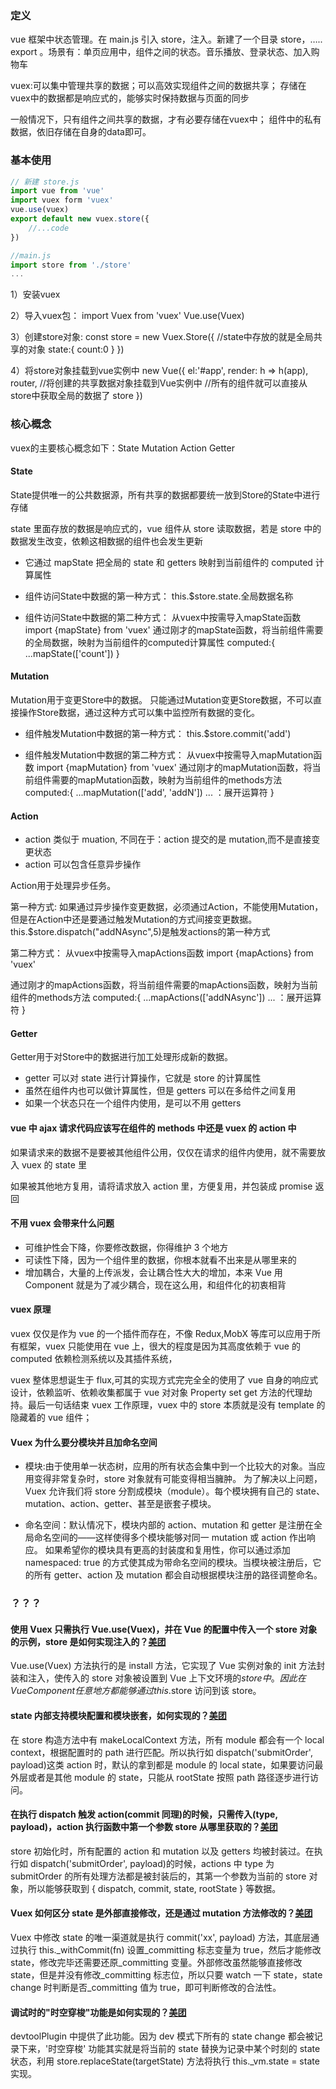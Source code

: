 ### 定义

vue 框架中状态管理。在 main.js 引入 store，注入。新建了一个目录 store，….. export 。场景有：单页应用中，组件之间的状态。音乐播放、登录状态、加入购物车

vuex:可以集中管理共享的数据；可以高效实现组件之间的数据共享；
存储在vuex中的数据都是响应式的，能够实时保持数据与页面的同步

一般情况下，只有组件之间共享的数据，才有必要存储在vuex中；
组件中的私有数据，依旧存储在自身的data即可。

### 基本使用

```js
// 新建 store.js
import vue from 'vue'
import vuex form 'vuex'
vue.use(vuex)
export default new vuex.store({
	//...code
})

//main.js 
import store from './store'
...
```

1）安装vuex

2）导入vuex包： import Vuex from 'vuex' Vue.use(Vuex)

3）创建store对象:
  const store = new Vuex.Store({
    //state中存放的就是全局共享的对象
    state:{
	    count:0
    }
  })

4）将store对象挂载到vue实例中
  new Vue({
    el:'#app',
    render: h => h(app),
    router,
    //将创建的共享数据对象挂载到Vue实例中
    //所有的组件就可以直接从store中获取全局的数据了
    store
  })

### 核心概念

vuex的主要核心概念如下：State Mutation Action Getter

#### State
State提供唯一的公共数据源，所有共享的数据都要统一放到Store的State中进行存储

state 里面存放的数据是响应式的，vue 组件从 store 读取数据，若是 store 中的数据发生改变，依赖这相数据的组件也会发生更新

- 它通过 mapState 把全局的 state 和 getters 映射到当前组件的 computed 计算属性
- 组件访问State中数据的第一种方式：
    this.$store.state.全局数据名称

- 组件访问State中数据的第二种方式：
   从vuex中按需导入mapState函数
    import {mapState} from 'vuex'
 通过刚才的mapState函数，将当前组件需要的全局数据，映射为当前组件的computed计算属性
    computed:{
      ...mapState(['count'])
    }

#### Mutation
Mutation用于变更Store中的数据。
只能通过Mutation变更Store数据，不可以直接操作Store数据，通过这种方式可以集中监控所有数据的变化。

- 组件触发Mutation中数据的第一种方式：
  this.$store.commit('add')

- 组件触发Mutation中数据的第二种方式：
 从vuex中按需导入mapMutation函数
    import {mapMutation} from 'vuex'
 通过刚才的mapMutation函数，将当前组件需要的mapMutation函数，映射为当前组件的methods方法
    computed:{
      ...mapMutation(['add', 'addN'])          ... ：展开运算符
    }

#### Action

- action 类似于 muation, 不同在于：action 提交的是 mutation,而不是直接变更状态
- action 可以包含任意异步操作

Action用于处理异步任务。

第一种方式:
如果通过异步操作变更数据，必须通过Action，不能使用Mutation，但是在Action中还是要通过触发Mutation的方式间接变更数据。
this.$store.dispatch("addNAsync",5)是触发actions的第一种方式

第二种方式：
从vuex中按需导入mapActions函数
    import {mapActions} from 'vuex'

通过刚才的mapActions函数，将当前组件需要的mapActions函数，映射为当前组件的methods方法
    computed:{
      ...mapActions(['addNAsync'])  ... ：展开运算符
    }
    
#### Getter
Getter用于对Store中的数据进行加工处理形成新的数据。

- getter 可以对 state 进行计算操作，它就是 store 的计算属性
- 虽然在组件内也可以做计算属性，但是 getters 可以在多给件之间复用
- 如果一个状态只在一个组件内使用，是可以不用 getters

#### vue 中 ajax 请求代码应该写在组件的 methods 中还是 vuex 的 action 中

如果请求来的数据不是要被其他组件公用，仅仅在请求的组件内使用，就不需要放入 vuex 的 state 里

如果被其他地方复用，请将请求放入 action 里，方便复用，并包装成 promise 返回

#### 不用 vuex 会带来什么问题

- 可维护性会下降，你要修改数据，你得维护 3 个地方
- 可读性下降，因为一个组件里的数据，你根本就看不出来是从哪里来的
- 增加耦合，大量的上传派发，会让耦合性大大的增加，本来 Vue 用 Component 就是为了减少耦合，现在这么用，和组件化的初衷相背

#### vuex 原理

vuex 仅仅是作为 vue 的一个插件而存在，不像 Redux,MobX 等库可以应用于所有框架，vuex 只能使用在 vue 上，很大的程度是因为其高度依赖于 vue 的 computed 依赖检测系统以及其插件系统，

vuex 整体思想诞生于 flux,可其的实现方式完完全全的使用了 vue 自身的响应式设计，依赖监听、依赖收集都属于 vue 对对象 Property set get 方法的代理劫持。最后一句话结束 vuex 工作原理，vuex 中的 store 本质就是没有 template 的隐藏着的 vue 组件；

#### Vuex 为什么要分模块并且加命名空间

- 模块:由于使用单一状态树，应用的所有状态会集中到一个比较大的对象。当应用变得非常复杂时，store 对象就有可能变得相当臃肿。
  为了解决以上问题，Vuex 允许我们将 store 分割成模块（module）。每个模块拥有自己的 state、mutation、action、getter、甚至是嵌套子模块。

- 命名空间：默认情况下，模块内部的 action、mutation 和 getter 是注册在全局命名空间的——这样使得多个模块能够对同一 mutation 或 action 作出响应。
  如果希望你的模块具有更高的封装度和复用性，你可以通过添加 namespaced: true 的方式使其成为带命名空间的模块。当模块被注册后，它的所有 getter、action 及 mutation 都会自动根据模块注册的路径调整命名。

### ？？？ 

#### 使用 Vuex 只需执行 Vue.use(Vuex)，并在 Vue 的配置中传入一个 store 对象的示例，store 是如何实现注入的？[美团](https://tech.meituan.com/vuex_code_analysis.html)

Vue.use(Vuex) 方法执行的是 install 方法，它实现了 Vue 实例对象的 init 方法封装和注入，使传入的 store 对象被设置到 Vue 上下文环境的$store 中。因此在 Vue Component 任意地方都能够通过 this.$store 访问到该 store。

#### state 内部支持模块配置和模块嵌套，如何实现的？[美团](https://tech.meituan.com/vuex_code_analysis.html)

在 store 构造方法中有 makeLocalContext 方法，所有 module 都会有一个 local context，根据配置时的 path 进行匹配。所以执行如 dispatch('submitOrder', payload)这类 action 时，默认的拿到都是 module 的 local state，如果要访问最外层或者是其他 module 的 state，只能从 rootState 按照 path 路径逐步进行访问。

#### 在执行 dispatch 触发 action(commit 同理)的时候，只需传入(type, payload)，action 执行函数中第一个参数 store 从哪里获取的？[美团](https://tech.meituan.com/vuex_code_analysis.html)

store 初始化时，所有配置的 action 和 mutation 以及 getters 均被封装过。在执行如 dispatch('submitOrder', payload)的时候，actions 中 type 为 submitOrder 的所有处理方法都是被封装后的，其第一个参数为当前的 store 对象，所以能够获取到 { dispatch, commit, state, rootState } 等数据。

#### Vuex 如何区分 state 是外部直接修改，还是通过 mutation 方法修改的？[美团](https://tech.meituan.com/vuex_code_analysis.html)

Vuex 中修改 state 的唯一渠道就是执行 commit('xx', payload) 方法，其底层通过执行 this.\_withCommit(fn) 设置\_committing 标志变量为 true，然后才能修改 state，修改完毕还需要还原\_committing 变量。外部修改虽然能够直接修改 state，但是并没有修改\_committing 标志位，所以只要 watch 一下 state，state change 时判断是否\_committing 值为 true，即可判断修改的合法性。

#### 调试时的"时空穿梭"功能是如何实现的？[美团](https://tech.meituan.com/vuex_code_analysis.html)

devtoolPlugin 中提供了此功能。因为 dev 模式下所有的 state change 都会被记录下来，'时空穿梭' 功能其实就是将当前的 state 替换为记录中某个时刻的 state 状态，利用 store.replaceState(targetState) 方法将执行 this.\_vm.state = state 实现。


